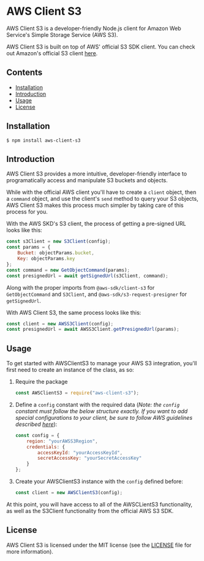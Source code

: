 # **AWS Client S3**

AWS Client S3 is a developer-friendly Node.js client for Amazon Web Service's Simple Storage Service (AWS S3).

AWS Client S3 is built on top of AWS' official S3 SDK client. You can check out Amazon's official S3 client [here](https://npmjs.com/package/@aws-sdk/client-s3).

## **Contents**

- [Installation](#installation)
- [Introduction](#introduction)
- [Usage](#usage)
- [License](#license)

## **Installation**

```shell
$ npm install aws-client-s3
```

## **Introduction**

AWS Client S3 provides a more intuitive, developer-friendly interface to programatically access and manipulate S3 buckets and objects.

While with the official AWS client you'll have to create a `client` object, then a `command` object, and use the client's `send` method to query your S3 objects, AWS Client S3 makes this process much simpler by taking care of this process for you.

With the AWS SKD's S3 client, the process of getting a pre-signed URL looks like this:

```javascript
const s3Client = new S3Client(config);
const params = {
	Bucket: objectParams.bucket,
	Key: objectParams.key
};
const command = new GetObjectCommand(params);
const presignedUrl = await getSignedUrl(s3Client, command);
```

Along with the proper imports from `@aws-sdk/client-s3` for `GetObjectCommand` and `S3Client`, and `@aws-sdk/s3-request-presigner` for `getSignedUrl`.

With AWS Client S3, the same process looks like this:

```javascript
const client = new AWSS3Client(config);
const presignedUrl = await AWSS3Client.getPresignedUrl(params);
```

## **Usage**

To get started with AWSClientS3 to manage your AWS S3 integration, you'll first need to create an instance of the class, as so:

1. Require the package

	```javascript
	const AWSClientS3 = require("aws-client-s3");
	```

2. Define a `config` constant with the required data (*Note: the `config` constant must follow the below structure exactly. If you want to add special configurations to your client, be sure to follow AWS guidelines described [here](https://docs.aws.amazon.com/AWSJavaScriptSDK/v3/latest/clients/client-s3/interfaces/s3clientconfig.html)*):

	```javascript
	const config = {
		region: "yourAWSS3Region",
		credentials: {
			accessKeyId: "yourAccessKeyId",
			secretAccessKey: "yourSecretAccessKey"
		}
	};
	```

3. Create your AWSClientS3 instance with the `config` defined before:

	```javascript
	const client = new AWSClientS3(config);
	```

At this point, you will have access to all of the AWSCLientS3 functionality, as well as the S3Client functionality from the official AWS S3 SDK.

## **License**

AWS Client S3 is licensed under the MIT license (see the [LICENSE](LICENSE) file for more information).